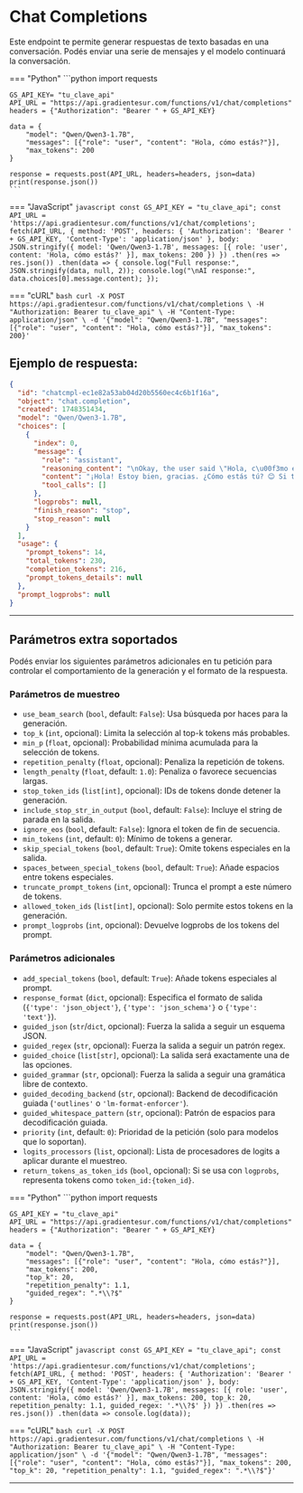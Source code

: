 # Chat Completions

Este endpoint te permite generar respuestas de texto basadas en una conversación. Podés enviar una serie de mensajes y el modelo continuará la conversación.

=== "Python"
    ```python
    import requests

    GS_API_KEY= "tu_clave_api"
    API_URL = "https://api.gradientesur.com/functions/v1/chat/completions"
    headers = {"Authorization": "Bearer " + GS_API_KEY}

    data = {
        "model": "Qwen/Qwen3-1.7B",
        "messages": [{"role": "user", "content": "Hola, cómo estás?"}],
        "max_tokens": 200
    }

    response = requests.post(API_URL, headers=headers, json=data)
    print(response.json())
    ```

=== "JavaScript"
    ```javascript
    const GS_API_KEY = "tu_clave_api";
    const API_URL = 'https://api.gradientesur.com/functions/v1/chat/completions';
    fetch(API_URL, {
        method: 'POST',
        headers: {
            'Authorization': 'Bearer ' + GS_API_KEY,
            'Content-Type': 'application/json'
        },
        body: JSON.stringify({
            model: 'Qwen/Qwen3-1.7B',
            messages: [{ role: 'user', content: 'Hola, cómo estás?' }],
            max_tokens: 200
        })
    })
    .then(res => res.json())
    .then(data => {
        console.log("Full response:", JSON.stringify(data, null, 2));
        console.log("\nAI response:", data.choices[0].message.content);
    });
    ```

=== "cURL"
    ```bash
    curl -X POST https://api.gradientesur.com/functions/v1/chat/completions \
      -H "Authorization: Bearer tu_clave_api" \
      -H "Content-Type: application/json" \
      -d '{"model": "Qwen/Qwen3-1.7B", "messages": [{"role": "user", "content": "Hola, cómo estás?"}], "max_tokens": 200}'
    ```

## Ejemplo de respuesta:
```json
{
  "id": "chatcmpl-ec1e82a53ab04d20b5560ec4c6b1f16a",
  "object": "chat.completion",
  "created": 1748351434,
  "model": "Qwen/Qwen3-1.7B",
  "choices": [
    {
      "index": 0,
      "message": {
        "role": "assistant",
        "reasoning_content": "\nOkay, the user said \"Hola, c\u00f3mo est\u00e1s?\" which is Spanish for \"Hello, how are you?\" I need to respond in a friendly and helpful way.\n\nFirst, I should acknowledge their greeting. Maybe say \"\u00a1Hola!\" to keep the conversation friendly. Then, I should mention that I'm doing well, but I should also invite them to ask questions. That way, they feel comfortable asking for help if needed.\n\nI should make sure the response is in Spanish, as the user started with Spanish. Let me check the grammar and flow. \"\u00a1Hola! Estoy bien, gracias. \u00bfC\u00f3mo est\u00e1s t\u00fa?\" That sounds good. Then add an emoji to keep it friendly. Maybe end with a question to encourage them to ask anything. \n\nI should also consider if there's any cultural nuance I need to be aware of. Since it's a simple greeting, probably not much, but it's good to keep the tone warm and approachable. Alright,",
        "content": "¡Hola! Estoy bien, gracias. ¿Cómo estás tú? 😊 Si tienes alguna pregunta o necesitas ayuda, ¡no dudes en decírmelo!",
        "tool_calls": []
      },
      "logprobs": null,
      "finish_reason": "stop",
      "stop_reason": null
    }
  ],
  "usage": {
    "prompt_tokens": 14,
    "total_tokens": 230,
    "completion_tokens": 216,
    "prompt_tokens_details": null
  },
  "prompt_logprobs": null
}
```

---

## Parámetros extra soportados

Podés enviar los siguientes parámetros adicionales en tu petición para controlar el comportamiento de la generación y el formato de la respuesta.

### Parámetros de muestreo

- `use_beam_search` (`bool`, default: `False`): Usa búsqueda por haces para la generación.
- `top_k` (`int`, opcional): Limita la selección al top-k tokens más probables.
- `min_p` (`float`, opcional): Probabilidad mínima acumulada para la selección de tokens.
- `repetition_penalty` (`float`, opcional): Penaliza la repetición de tokens.
- `length_penalty` (`float`, default: `1.0`): Penaliza o favorece secuencias largas.
- `stop_token_ids` (`list[int]`, opcional): IDs de tokens donde detener la generación.
- `include_stop_str_in_output` (`bool`, default: `False`): Incluye el string de parada en la salida.
- `ignore_eos` (`bool`, default: `False`): Ignora el token de fin de secuencia.
- `min_tokens` (`int`, default: `0`): Mínimo de tokens a generar.
- `skip_special_tokens` (`bool`, default: `True`): Omite tokens especiales en la salida.
- `spaces_between_special_tokens` (`bool`, default: `True`): Añade espacios entre tokens especiales.
- `truncate_prompt_tokens` (`int`, opcional): Trunca el prompt a este número de tokens.
- `allowed_token_ids` (`list[int]`, opcional): Solo permite estos tokens en la generación.
- `prompt_logprobs` (`int`, opcional): Devuelve logprobs de los tokens del prompt.

### Parámetros adicionales

- `add_special_tokens` (`bool`, default: `True`): Añade tokens especiales al prompt.
- `response_format` (`dict`, opcional): Especifica el formato de salida (`{'type': 'json_object'}`, `{'type': 'json_schema'}` o `{'type': 'text'}`).
- `guided_json` (`str`/`dict`, opcional): Fuerza la salida a seguir un esquema JSON.
- `guided_regex` (`str`, opcional): Fuerza la salida a seguir un patrón regex.
- `guided_choice` (`list[str]`, opcional): La salida será exactamente una de las opciones.
- `guided_grammar` (`str`, opcional): Fuerza la salida a seguir una gramática libre de contexto.
- `guided_decoding_backend` (`str`, opcional): Backend de decodificación guiada (`'outlines'` o `'lm-format-enforcer'`).
- `guided_whitespace_pattern` (`str`, opcional): Patrón de espacios para decodificación guiada.
- `priority` (`int`, default: `0`): Prioridad de la petición (solo para modelos que lo soportan).
- `logits_processors` (`list`, opcional): Lista de procesadores de logits a aplicar durante el muestreo.
- `return_tokens_as_token_ids` (`bool`, opcional): Si se usa con `logprobs`, representa tokens como `token_id:{token_id}`.

=== "Python"
    ```python
    import requests

    GS_API_KEY = "tu_clave_api"
    API_URL = "https://api.gradientesur.com/functions/v1/chat/completions"
    headers = {"Authorization": "Bearer " + GS_API_KEY}

    data = {
        "model": "Qwen/Qwen3-1.7B",
        "messages": [{"role": "user", "content": "Hola, cómo estás?"}],
        "max_tokens": 200,
        "top_k": 20,
        "repetition_penalty": 1.1,
        "guided_regex": ".*\\?$"
    }

    response = requests.post(API_URL, headers=headers, json=data)
    print(response.json())
    ```

=== "JavaScript"
    ```javascript
    const GS_API_KEY = "tu_clave_api";
    const API_URL = 'https://api.gradientesur.com/functions/v1/chat/completions';
    fetch(API_URL, {
        method: 'POST',
        headers: {
            'Authorization': 'Bearer ' + GS_API_KEY,
            'Content-Type': 'application/json'
        },
        body: JSON.stringify({
            model: 'Qwen/Qwen3-1.7B',
            messages: [{ role: 'user', content: 'Hola, cómo estás?' }],
            max_tokens: 200,
            top_k: 20,
            repetition_penalty: 1.1,
            guided_regex: '.*\\?$'
        })
    })
    .then(res => res.json())
    .then(data => console.log(data));
    ```

=== "cURL"
    ```bash
    curl -X POST https://api.gradientesur.com/functions/v1/chat/completions \
      -H "Authorization: Bearer tu_clave_api" \
      -H "Content-Type: application/json" \
      -d '{"model": "Qwen/Qwen3-1.7B", "messages": [{"role": "user", "content": "Hola, cómo estás?"}], "max_tokens": 200, "top_k": 20, "repetition_penalty": 1.1, "guided_regex": ".*\\?$"}'
    ```

---